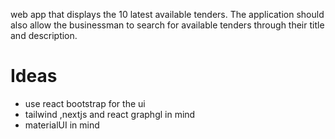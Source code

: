 web app that displays the 10 latest available tenders. The application should also allow the businessman to search for available tenders through their title and description.	


# Ideas
- use react bootstrap for the ui
- tailwind ,nextjs and react graphgl in mind
- materialUI in mind